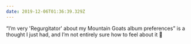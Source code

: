 ```yaml
---
date: 2019-12-06T01:36:39.329Z
---
```

“I’m very 'Regurgitator' about my Mountain Goats album preferences” is a thought I just had, and I’m not entirely sure how to feel about it 🤔
